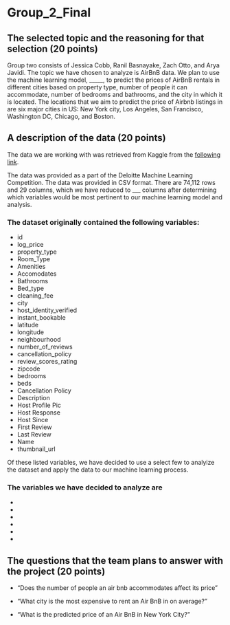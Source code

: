 # Group_2_Final


## The selected topic and the reasoning for that selection (20 points)

Group two consists of Jessica Cobb, Ranil Basnayake, Zach Otto, and Arya Javidi. The topic we have chosen to analyze is AirBnB data. We plan to use the machine learning model, _____, to predict the prices of AirBnB rentals in different cities based on property type, number of people it can accommodate, number of bedrooms and bathrooms, and the city in which it is located. The locations that we aim to predict the price of Airbnb listings in are six major cities in US: New York city, Los Angeles,  San Francisco, Washington DC, Chicago, and Boston.


## A description of the data (20 points)

The data we are working with was retrieved from Kaggle from the [following link](https://www.kaggle.com/datasets/rudymizrahi/airbnb-listings-in-major-us-cities-deloitte-ml/).

The data was provided as a part of the Deloitte Machine Learning Competition. The data was provided in CSV format. There are 74,112 rows and 29 columns, which we have reduced to ___ columns after determining which variables would be most pertinent to our machine learning model and analysis.

### The dataset originally contained the following variables: 
* id
* log_price
* property_type
* Room_Type
* Amenities
* Accomodates
* Bathrooms
* Bed_type
* cleaning_fee
* city
* host_identity_verified
* instant_bookable
* latitude
* longitude
* neighbourhood
* number_of_reviews
* cancellation_policy
* review_scores_rating
* zipcode
* bedrooms
* beds
* Cancellation Policy
* Description
* Host Profile Pic
* Host Response
* Host Since
* First Review
* Last Review
* Name
* thumbnail_url

Of these listed variables, we have decided to use a select few to analyize the dataset and apply the data to our machine learning process. 

### The variables we have decided to analyze are 

* 
* 
* 
* 
* 
* 

## The questions that the team plans to answer with the project (20 points)

* “Does the number of people an air bnb accommodates affect its price”
 
* “What city is the most expensive to rent an Air BnB in on average?”

* “What is the predicted price of an Air BnB in New York City?”
